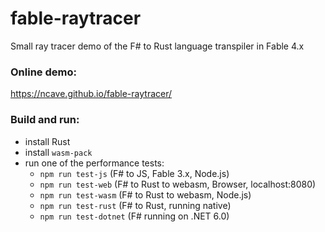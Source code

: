 # fable-raytracer
Small ray tracer demo of the F# to Rust language transpiler in Fable 4.x

### Online demo:
https://ncave.github.io/fable-raytracer/

### Build and run:
- install Rust
- install `wasm-pack`
- run one of the performance tests:
  - `npm run test-js` (F# to JS, Fable 3.x, Node.js)
  - `npm run test-web` (F# to Rust to webasm, Browser, localhost:8080)
  - `npm run test-wasm` (F# to Rust to webasm, Node.js)
  - `npm run test-rust` (F# to Rust, running native)
  - `npm run test-dotnet` (F# running on .NET 6.0)
